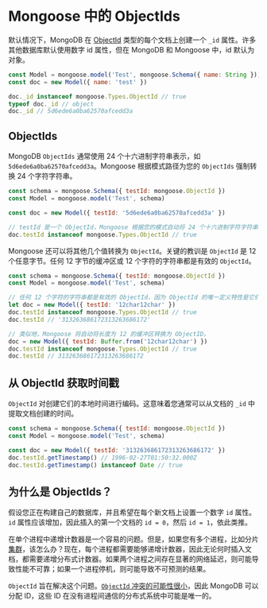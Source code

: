 # Mongoose 中的 ObjectIds

默认情况下，MongoDB 在 [ObjectId](https://docs.mongodb.com/manual/reference/method/ObjectId/) 类型的每个文档上创建一个 `_id` 属性。许多其他数据库默认使用数字 id 属性，但在 MongoDB 和 Mongoose 中，id 默认为对象。

```js
const Model = mongoose.model('Test', mongoose.Schema({ name: String }))
const doc = new Model({ name: 'test' })

doc._id instanceof mongoose.Types.ObjectId // true
typeof doc._id // object
doc._id // 5d6ede6a0ba62570afcedd3a
```

## ObjectIds

MongoDB `ObjectIds` 通常使用 24 个十六进制字符串表示，如 `5d6ede6a0ba62570afcedd3a`。Mongoose 根据模式路径为您的 `ObjectIds` 强制转换 24 个字符字符串。

```js
const schema = mongoose.Schema({ testId: mongoose.ObjectId })
const Model = mongoose.model('Test', schema)

const doc = new Model({ testId: '5d6ede6a0ba62570afcedd3a' })

// testId 是一个 ObjectId，Mongoose 根据您的模式自动将 24 个十六进制字符字符串转换为 ObjectId。
doc.testId instanceof mongoose.Types.ObjectId // true
```

Mongoose 还可以将其他几个值转换为 `ObjectId`。关键的教训是 `ObjectId` 是 12 个任意字节。任何 12 字节的缓冲区或 12 个字符的字符串都是有效的 `ObjectId`。

```js
const schema = mongoose.Schema({ testId: mongoose.ObjectId })
const Model = mongoose.model('Test', schema)

// 任何 12 个字符的字符串都是有效的 ObjectId，因为 ObjectId 的唯一定义特性是它们有 12 个字节。
let doc = new Model({ testId: '12char12char' })
doc.testId instanceof mongoose.Types.ObjectId // true
doc.testId // '313263686172313263686172'

// 类似地，Mongoose 将自动将长度为 12 的缓冲区转换为 ObjectID。
doc = new Model({ testId: Buffer.from('12char12char') })
doc.testId instanceof mongoose.Types.ObjectId // true
doc.testId // 313263686172313263686172
```

## 从 ObjectId 获取时间戳

`ObjectId` 对创建它们的本地时间进行编码。这意味着您通常可以从文档的 `_id` 中提取文档创建的时间。

```js
const schema = mongoose.Schema({ testId: mongoose.ObjectId })
const Model = mongoose.model('Test', schema)

const doc = new Model({ testId: '313263686172313263686172' })
doc.testId.getTimestamp() // 1996-02-27T01:50:32.000Z
doc.testId.getTimestamp() instanceof Date // true
```

## 为什么是 ObjectIds？

假设您正在构建自己的数据库，并且希望在每个新文档上设置一个数字 `id` 属性。`id` 属性应该增加，因此插入的第一个文档的 `id = 0`，然后 `id = 1`，依此类推。

在单个进程中递增计数器是一个容易的问题。但是，如果您有多个进程，比如分片[集群](https://docs.mongodb.com/manual/sharding/)，该怎么办？现在，每个进程都需要能够递增计数器，因此无论何时插入文档，都需要递增分布式计数器。如果两个进程之间存在显著的网络延迟，则可能导致性能不可靠；如果一个进程停机，则可能导致不可预测的结果。

`ObjectId` 旨在解决这个问题。[`ObjectId` 冲突的可能性很小](https://docs.mongodb.com/manual/reference/bson-types/#objectid)，因此 MongoDB 可以分配 ID，这些 ID 在没有进程间通信的分布式系统中可能是唯一的。
